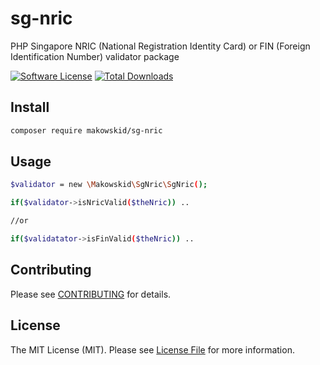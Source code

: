 # sg-nric

PHP Singapore NRIC (National Registration Identity Card) or FIN (Foreign Identification Number) validator package


[![Software License](https://img.shields.io/badge/license-MIT-brightgreen.svg?style=flat-square)](LICENSE.md)
[![Total Downloads](https://img.shields.io/packagist/dt/makowskid/sg-nric.svg?style=flat-square)](https://packagist.org/packages/makowskid/sg-nric)


## Install

```bash
composer require makowskid/sg-nric
```


## Usage

```bash
$validator = new \Makowskid\SgNric\SgNric();

if($validator->isNricValid($theNric)) ..

//or 

if($validatator->isFinValid($theNric)) ..


```

## Contributing

Please see [CONTRIBUTING](CONTRIBUTING.md) for details.


## License

The MIT License (MIT). Please see [License File](/LICENSE.md) for more information.
